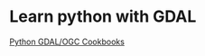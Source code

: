 
# Learn python with GDAL

[Python GDAL/OGC Cookbooks](https://pcjericks.github.io/py-gdalogr-cookbook/)
